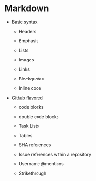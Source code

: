 # Markdown
* [Basic syntax](basic_syntax.md)
   * Headers

   * Emphasis

   * Lists

   * Images

   * Links

   * Blockquotes

   * Inline code

* [Github flavored](github_flavored.md)
   * code blocks

   * double code blocks

   * Task Lists

   * Tables

   * SHA references

   * Issue references within a repository

   * Username @mentions

   * Strikethrough

